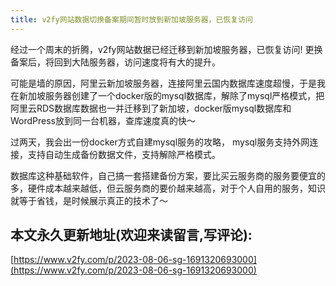```yaml
---
title: v2fy网站数据切换备案期间暂时放到新加坡服务器，已恢复访问
---
```




经过一个周末的折腾，v2fy网站数据已经迁移到新加坡服务器，已恢复访问! 更换备案后，将回到大陆服务器，访问速度将有大的提升。

​可能是墙的原因，阿里云新加坡服务器，连接阿里云国内数据库速度超慢，于是我在新加坡服务器创建了一个docker版的mysql数据库，解除了mysql严格模式，把阿里云RDS数据库数据也一并迁移到了新加坡，docker版mysql数据库和WordPress放到同一台机器，查库速度真的快～
​

​过两天，我会出一份docker方式自建mysql服务的攻略， mysql服务支持外网连接，支持自动生成备份数据文件，支持解除严格模式。



数据库这种基础软件，自己搞一套搭建备份方案，要比买云服务商的服务要便宜的多，硬件成本越来越低，但云服务商的要价越来越高，对于个人自用的服务，知识就等于省钱，是时候展示真正的技术了～

## 本文永久更新地址(欢迎来读留言,写评论):

[https://www.v2fy.com/p/2023-08-06-sg-1691320693000](https://www.v2fy.com/p/2023-08-06-sg-1691320693000)
